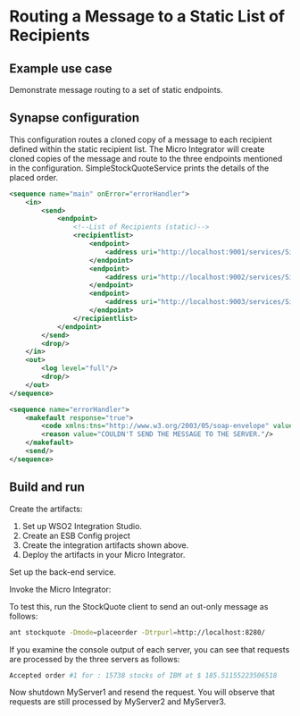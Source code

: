 # Routing a Message to a Static List of Recipients
## Example use case

Demonstrate message routing to a set of static
endpoints.

## Synapse configuration

This configuration routes a cloned copy of a message to each recipient defined within the static recipient list. The Micro Integrator will create cloned copies of the message and route to the three endpoints mentioned in the configuration. SimpleStockQuoteService prints the details of the placed order. 

```xml tab='Main Sequence'
<sequence name="main" onError="errorHandler">
    <in>
        <send>
            <endpoint>
                <!--List of Recipients (static)-->
                <recipientlist>
                    <endpoint>
                        <address uri="http://localhost:9001/services/SimpleStockQuoteService"/>
                    </endpoint>
                    <endpoint>
                        <address uri="http://localhost:9002/services/SimpleStockQuoteService"/>
                    </endpoint>
                    <endpoint>
                        <address uri="http://localhost:9003/services/SimpleStockQuoteService"/>
                    </endpoint>
                </recipientlist>
            </endpoint>
        </send>
        <drop/>
    </in>
    <out>
        <log level="full"/>
        <drop/>
    </out>
</sequence>
```

```xml tab='Error Handling Sequence'
<sequence name="errorHandler">
    <makefault response="true">
        <code xmlns:tns="http://www.w3.org/2003/05/soap-envelope" value="tns:Receiver"/>
        <reason value="COULDN'T SEND THE MESSAGE TO THE SERVER."/>
    </makefault>
    <send/>
</sequence>
```

## Build and run

Create the artifacts:

1. Set up WSO2 Integration Studio.
2. Create an ESB Config project
3. Create the integration artifacts shown above.
4. Deploy the artifacts in your Micro Integrator.

Set up the back-end service.

Invoke the Micro Integrator:

To test this, run
the StockQuote client to send an out-only message as follows:

```bash
ant stockquote -Dmode=placeorder -Dtrpurl=http://localhost:8280/
```

If you examine the console output of
each server, you can see that requests are processed by the three
servers as follows:

```bash
Accepted order #1 for : 15738 stocks of IBM at $ 185.51155223506518
```

Now shutdown MyServer1 and resend the request. You will observe that requests are still processed by MyServer2 and MyServer3.